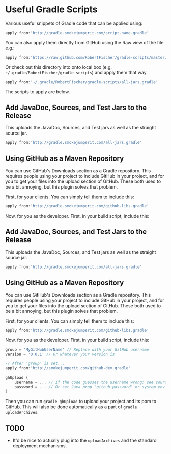 Useful Gradle Scripts
=====================

Various useful snippets of Gradle code that can be applied using:

```groovy
apply from:'http://gradle.smokejumperit.com/script-name.gradle'
```

You can also apply them directly from GitHub using the Raw view of the file. e.g.:

```groovy
apply from:'https://raw.github.com/RobertFischer/gradle-scripts/master/all-jars.gradle'
```

Or check out this directory into onto local box (e.g. `~/.gradle/RobertFischer/gradle-scripts`) 
and apply them that way.

```groovy
apply from:'~/.gradle/RobertFischer/gradle-scripts/all-jars.gradle'
```

The scripts to apply are below.

Add JavaDoc, Sources, and Test Jars to the Release
---------------------------------------------------

This uploads the JavaDoc, Sources, and Test jars as well as the straight source jar.

```groovy
apply from:'http://gradle.smokejumperit.com/all-jars.gradle'
```


Using GitHub as a Maven Repository
-----------------------------------

You can use GitHub's Downloads section as a Gradle repository. This requires people
using your project to include GitHub in your project, and for you to get your files
into the upload section of GitHub. These both used to be a bit annoying, but this
plugin solves that problem.

First, for your clients. You can simply tell them to include this:

```groovy
apply from:'http://gradle.smokejumperit.com/github-libs.gradle'
```

Now, for you as the developer. First, in your build script, include this:


Add JavaDoc, Sources, and Test Jars to the Release
---------------------------------------------------

This uploads the JavaDoc, Sources, and Test jars as well as the straight source jar.

```groovy
apply from:'http://gradle.smokejumperit.com/all-jars.gradle'
```


Using GitHub as a Maven Repository
-----------------------------------

You can use GitHub's Downloads section as a Gradle repository. This requires people
using your project to include GitHub in your project, and for you to get your files
into the upload section of GitHub. These both used to be a bit annoying, but this
plugin solves that problem.

First, for your clients. You can simply tell them to include this:

```groovy
apply from:'http://gradle.smokejumperit.com/github-libs.gradle'
```

Now, for you as the developer. First, in your build script, include this:

```groovy
group = 'MyGitHubUserName' // Replace with your GitHub username
version = '0.0.1' // Or whatever your version is

// After 'group' is set...
apply from:'http://smokejumperit.com/github-dev.gradle'

ghUpload {
	username = ... // If the code guesses the username wrong: see source for defaults
	password = ... // Or set Java prop 'github.password' or system env 'GITHUB_PASS'
}
```

Then you can run `gradle ghUpload` to upload your project and its pom to GitHub. 
This will also be done automatically as a part of `gradle uploadArchives`.

TODO
----

* It'd be nice to actually plug into the `uploadArchives` and the standard deployment
mechanisms. 
